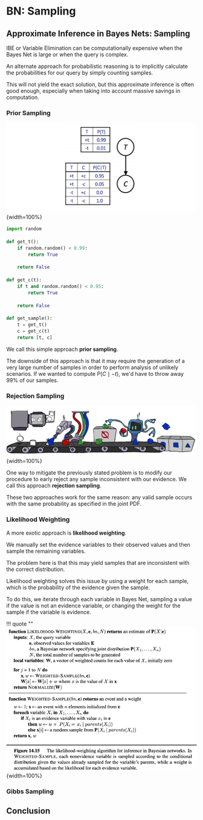 # BN: Sampling

## Approximate Inference in Bayes Nets: Sampling

IBE or Variable Elimination can be computationally expensive when the Bayes Net is large or when the query is complex. 

An alternate approach for probabilistic reasoning is to implicitly calculate the probabilities for our query by simply counting samples.

This will not yield the exact solution, but this approximate inference is often good enough,
especially when taking into account massive savings in computation.

### Prior Sampling

![alt text](../img/prior-sampling.png){width=100%}

```py
import random

def get_t():
    if random.random() < 0.99:
        return True
    
    return False

def get_c(t):
    if t and random.random() < 0.95:
        return True

    return False

def get_sample():
    t = get_t()
    c = get_c(t)
    return [t, c]
```

We call this simple approach **prior sampling**. 

The downside of this approach is that it may require the generation of a very large number of samples in order to perform analysis of unlikely scenarios. 
If we wanted to compute $P(C \mid-t)$, we'd have to throw away $99 \%$ of our samples.

### Rejection Sampling

![alt text](../img/rejection-sampling.png){width=100%}

One way to mitigate the previously stated problem is to modify our procedure to early reject any sample inconsistent with our evidence.  We call this approach **rejection sampling**.

These two approaches work for the same reason: any valid sample occurs with the same probability as specified in the joint PDF.

### Likelihood Weighting

A more exotic approach is **likelihood weighting**.

We manually set the evidence variables to their observed values and then sample the remaining variables.

The problem here is that this may yield samples that are inconsistent with the correct distribution.

Likelihood weighting solves this issue by using a weight for each sample,
which is the probability of the evidence given the sample.

To do this, we iterate through each variable in Bayes Net, sampling a value
if the value is not an evidence variable, or changing the weight for the sample
if the variable is evidence.

!!! quote ""
    ![alt text](../img/likelihood-weight.png){width=100%}

### Gibbs Sampling

## Conclusion